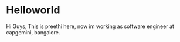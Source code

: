 # Helloworld

Hi Guys,
  This is preethi here, now im working as software engineer at capgemini, bangalore.
